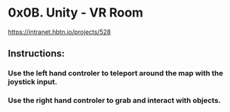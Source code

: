 # 0x0B. Unity - VR Room
https://intranet.hbtn.io/projects/528

## Instructions:
### Use the left hand controler to teleport around the map with the joystick input.
### Use the right hand controler to grab and interact with objects.

